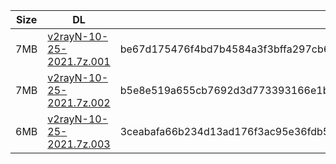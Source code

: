 |    Size   |     DL  | sha512sum |
|  ---  |  ---  |  ---  |
| 7MB | [v2rayN-10-25-2021.7z.001](https://cdn.jsdelivr.net/gh/googleians/v2rayN@main/v2rayN-10-25-2021.7z.001) | be67d175476f4bd7b4584a3f3bffa297cb6c98db75d73a4e8cc59b74a0301bbd35845d61e7ffd33d6d5eb2f44d6e8cba46532549519f2dd25c4a57ff223e848f |
| 7MB | [v2rayN-10-25-2021.7z.002](https://cdn.jsdelivr.net/gh/googleians/v2rayN@main/v2rayN-10-25-2021.7z.002) | b5e8e519a655cb7692d3d773393166e1b6d0219b0663b401001948b31111eaedc23270931c8f060ecd08d4ff2523cd37f0a29b0964c5ff3c46dbc76f4bf43967 |
| 6MB | [v2rayN-10-25-2021.7z.003](https://cdn.jsdelivr.net/gh/googleians/v2rayN@main/v2rayN-10-25-2021.7z.003) | 3ceabafa66b234d13ad176f3ac95e36fdb5cce91dc27eab5a47c76e1bfc2e4c50f6ba3d7b36448771a07c5be0497362741a2b92a83cc40134f110cdfd808ce11 |
